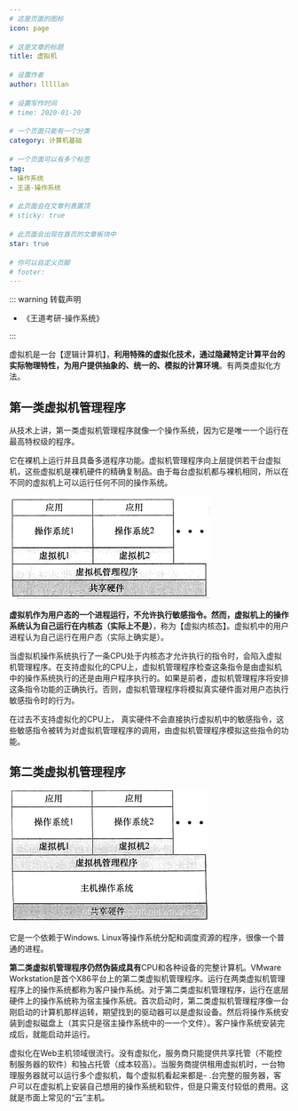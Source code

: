 ```yaml
---
# 这是页面的图标
icon: page

# 这是文章的标题
title: 虚拟机

# 设置作者
author: lllllan

# 设置写作时间
# time: 2020-01-20

# 一个页面只能有一个分类
category: 计算机基础

# 一个页面可以有多个标签
tag:
- 操作系统
- 王道-操作系统

# 此页面会在文章列表置顶
# sticky: true

# 此页面会出现在首页的文章板块中
star: true

# 你可以自定义页脚
# footer: 
---
```




::: warning 转载声明

- 《王道考研-操作系统》

:::



虚拟机是一台【逻辑计算机】，**利用特殊的虚拟化技术，通过隐藏特定计算平台的实际物理特性，为用户提供抽象的、统一的、模拟的计算环境**。有两类虚拟化方法。



## 第一类虚拟机管理程序

从技术上讲，第一类虚拟机管理程序就像一个操作系统，因为它是唯一一个运行在最高特权级的程序。

它在裸机上运行并且具备多道程序功能。虚拟机管理程序向上层提供若干台虚拟机，这些虚拟机是裸机硬件的精确复制品。由于每台虚拟机都与裸机相同，所以在不同的虚拟机上可以运行任何不同的操作系统。

![image-20220403101411472](README.assets/image-20220403101411472.png)



**虚拟机作为用户态的一个进程运行，不允许执行敏感指令。然而，虚拟机上的操作系统认为自己运行在内核态（实际上不是）**，称为【虚拟内核态】。虚拟机中的用户进程认为自己运行在用户态（实际上确实是）。

当虚拟机操作系统执行了一条CPU处于内核态才允许执行的指令时，会陷入虚拟机管理程序。在支持虚拟化的CPU上，虚拟机管理程序检查这条指令是由虚拟机中的操作系统执行的还是由用户程序执行的。如果是前者，虚拟机管理程序将安排这条指令功能的正确执行。否则，虚拟机管理程序将模拟真实硬件面对用户态执行敏感指令时的行为。

在过去不支持虚拟化的CPU上， 真实硬件不会直接执行虚拟机中的敏感指令，这些敏感指令被转为对虚拟机管理程序的调用，由虚拟机管理程序模拟这些指令的功能。



## 第二类虚拟机管理程序

![image-20220403101424923](README.assets/image-20220403101424923.png)



它是一个依赖于Windows. Linux等操作系统分配和调度资源的程序，很像一个普通的进程。

**第二类虚拟机管理程序仍然伪装成具有**CPU和各种设备的完整计算机。VMware Workstation是首个X86平台上的第二类虚拟机管理程序。运行在两类虚拟机管理程序上的操作系统都称为客户操作系统。对于第二类虚拟机管理程序，运行在底层硬件上的操作系统称为宿主操作系统。首次启动时，第二类虚拟机管理程序像一台刚启动的计算机那样运转，期望找到的驱动器可以是虚拟设备。然后将操作系统安装到虚拟磁盘上（其实只是宿主操作系统中的一一个文件）。客户操作系统安装完成后，就能启动并运行。

虚拟化在Web主机领域很流行。没有虚拟化，服务商只能提供共享托管（不能控制服务器的软件）和独占托管（成本较高）。当服务商提供租用虚拟机时，一台物理服务器就可以运行多个虚拟机，每个虚拟机看起来都是- .台完整的服务器，客户可以在虚拟机上安装自己想用的操作系统和软件，但是只需支付较低的费用。这就是市面上常见的“云”主机。
